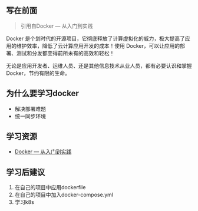 ## 写在前面

> 引用自Docker — 从入门到实践

Docker 是个划时代的开源项目，它彻底释放了计算虚拟化的威力，极大提高了应用的维护效率，降低了云计算应用开发的成本！使用 Docker，可以让应用的部署、测试和分发都变得前所未有的高效和轻松！

无论是应用开发者、运维人员、还是其他信息技术从业人员，都有必要认识和掌握 Docker，节约有限的生命。

## 为什么要学习docker

- 解决部署难题
- 统一同步环境

## 学习资源

- [Docker — 从入门到实践](https://github.com/yeasy/docker_practice)

## 学习后建议

1. 在自己的项目中应用dockerfile
2. 在自己的项目中加入docker-compose.yml
3. 学习k8s